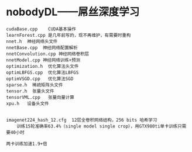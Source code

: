 # nobodyDL——屌丝深度学习
    cudaBase.cpp    CUDA基本操作
    learnForest.cpp 是几年前写的，现不再维护，有需要时重构
    nnet.h  神经网络头文件
    nnetBase.cpp  神经网络配置解析
    nnetConvolution.cpp 神经网络卷积层
    nnetModel.cpp 神经网络训练+预测
    optimization.h  优化算法头文件
    optimLBFGS.cpp  优化算法LBFGS
    optimVSGD.cpp   优化算法SGD
    sparse.h  稀疏矩阵头文件
    tensor.h  张量头文件
    tensorVML.cpp   张量向量计算
    xpu.h   设备头文件
    
    
    imagenet224_hash_12.cfg  12层全卷积网络结构，256 bits 哈希学习
        训练15轮准确率63.4%（single model single crop），用GTX980ti单卡训练只需要40小时
        
    两卡训练加速1.9+倍
